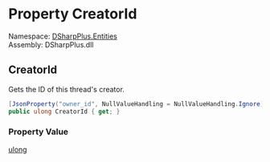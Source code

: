 # Property CreatorId

Namespace: [DSharpPlus.Entities](DSharpPlus.Entities.md)  
Assembly: DSharpPlus.dll

## <a id="DSharpPlus_Entities_DiscordThreadChannel_CreatorId"></a>CreatorId

Gets the ID of this thread's creator.

```csharp
[JsonProperty("owner_id", NullValueHandling = NullValueHandling.Ignore)]
public ulong CreatorId { get; }
```

### Property Value

[ulong](https://learn.microsoft.com/dotnet/api/system.uint64)

